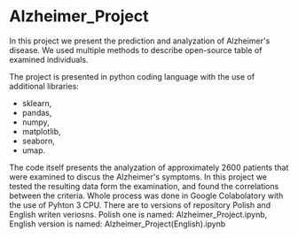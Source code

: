 # Alzheimer_Project

In this project we present the prediction and analyzation of Alzheimer's disease. We used multiple methods to describe open-source table of examined individuals.

The project is presented in python coding language with the use of additional libraries: 
 - sklearn,
 - pandas,
 - numpy,
 - matplotlib,
 - seaborn,
 - umap.

The code itself presents the analyzation of approximately 2600 patients that were examined to discus the Alzheimer's symptoms. In this project we tested the resulting data form the examination, and found the correlations between the criteria. Whole process was done in Google Colabolatory with the use of Pyhton 3 CPU. There are to versions of repository Polish and English writen veriosns. Polish one is named: Alzheimer_Project.ipynb, English version is named: Alzheimer_Project(English).ipynb
